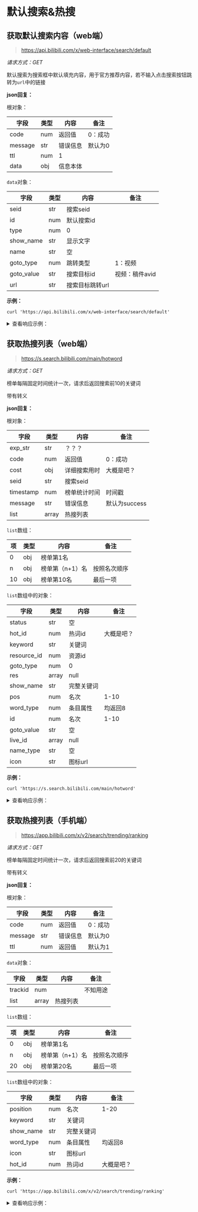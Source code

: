 # 默认搜索&热搜

## 获取默认搜索内容（web端）

> https://api.bilibili.com/x/web-interface/search/default

*请求方式：GET*

默认搜索为搜索框中默认填充内容，用于官方推荐内容，若不输入点击搜索按钮跳转为`url`中的链接

**json回复：**

根对象：

| 字段    | 类型 | 内容     | 备注    |
| ------- | ---- | -------- | ------- |
| code    | num  | 返回值   | 0：成功 |
| message | str  | 错误信息 | 默认为0 |
| ttl     | num  | 1        |         |
| data    | obj  | 信息本体 |         |

`data`对象：

| 字段       | 类型 | 内容            | 备注           |
| ---------- | ---- | --------------- | -------------- |
| seid       | str  | 搜索seid        |                |
| id         | num  | 默认搜索id      |                |
| type       | num  | 0               |                |
| show_name  | str  | 显示文字        |                |
| name       | str  | 空              |                |
| goto_type  | num  | 跳转类型        | 1：视频        |
| goto_value | str  | 搜索目标id      | 视频：稿件avid |
| url        | str  | 搜索目标跳转url |                |

**示例：**

```shell
curl 'https://api.bilibili.com/x/web-interface/search/default'
```

<details>
<summary>查看响应示例：</summary>

```json
{
    "code": 0,
    "message": "0",
    "ttl": 1,
    "data": {
        "seid": "17607543598496143098",
        "id": 3296036255232726331,
        "type": 0,
        "show_name": "歪果仁在中国做模特能赚多少钱？",
        "name": "",
        "goto_type": 1,
        "goto_value": "243920322",
        "url": "https://www.bilibili.com/video/BV1Tv411q7gx"
    }
}
```

</details>

## 获取热搜列表（web端）

> https://s.search.bilibili.com/main/hotword

*请求方式：GET*

榜单每隔固定时间统计一次，请求后返回搜索前10的关键词

带有转义

**json回复：**

根对象：

| 字段      | 类型  | 内容         | 备注          |
| --------- | ----- | ------------ | ------------- |
| exp_str   | str   | ？？？       |               |
| code      | num   | 返回值       | 0：成功       |
| cost      | obj   | 详细搜索用时 | 大概是吧？    |
| seid      | str   | 搜索seid     |               |
| timestamp | num   | 榜单统计时间 | 时间戳        |
| message   | str   | 错误信息     | 默认为success |
| list      | array | 热搜列表     |               |

`list`数组：

| 项   | 类型 | 内容            | 备注         |
| ---- | ---- | --------------- | ------------ |
| 0    | obj  | 榜单第1名       |              |
| n    | obj  | 榜单第（n+1）名 | 按照名次顺序 |
| 10   | obj  | 榜单第10名      | 最后一项     |

`list`数组中的对象：

| 字段       | 类型 | 内容     | 备注    |
| ---------- | ---- | -------- | ------- |
| status     | str  | 空       |         |
| hot_id     | num  | 热词id  | 大概是吧？    |
| keyword    | str  | 关键词   |         |
| resource_id| num  | 资源id   |         |
| goto_type  | num  | 0       |         |
| res        | array| null    |         |
| show_name  | str  | 完整关键词|         |
| pos        | num  | 名次     | 1-10    |
| word_type  | num  | 条目属性 | 均返回8 |
| id         | num  | 名次     | 1-10    |
| goto_value | str  | 空       |         |
| live_id    | array| null    |         |
| name_type  | str  | 空       |         |
| icon       | str  | 图标url  |         |

**示例：**

```shell
curl 'https://s.search.bilibili.com/main/hotword'
```

<details>
<summary>查看响应示例：</summary>

```json
{
	"exp_str": "8104#8200#8300#8401#8500#5502#6699",
	"code": 0,
	"cost": {
		"reas_request": "0.001895",
		"params_check": "0.000127",
		"reas_response_format": "0.000098",
		"deserialize_response": "0.000080",
		"reas_request_format": "0.000076",
		"total": "0.002479",
		"main_handler": "0.002252"
	},
	"seid": "9318821020548476185",
	"timestamp": 1596034742,
	"message": "success",
	"list": [{
			"status": "",
			"hot_id": 11003,
			"keyword": "流浪地球2刘德华",
			"resource_id": 0,
			"goto_type": 0,
			"res": [

			],
			"show_name": "流浪地球2刘德华造型",
			"pos": 1,
			"word_type": 8,
			"id": 1,
			"goto_value": "",
			"live_id": [

			],
			"name_type": "",
			"icon": "http://i0.hdslb.com/bfs/feed-admin/e9e7a2d8497d4063421b685e72680bf1cfb99a0d.png"
		},
		{
			"status": "",
			"hot_id": 11012,
			"keyword": "QQ飞车手游飞跃黄河",
			"resource_id": 0,
			"goto_type": 0,
			"res": [

			],
			"show_name": "QQ飞车手游飞跃黄河",
			"pos": 2,
			"word_type": 8,
			"id": 2,
			"goto_value": "",
			"live_id": [

			],
			"name_type": "",
			"icon": "http://i0.hdslb.com/bfs/feed-admin/4d579fb61f9655316582db193118bba3a721eec0.png"
		},
		{
			"status": "",
			"hot_id": 10996,
			"keyword": "西工大遭网络攻击最新调查",
			"resource_id": 0,
			"goto_type": 0,
			"res": [

			],
			"show_name": "西工大遭网络攻击最新调查",
			"pos": 3,
			"word_type": 8,
			"id": 3,
			"goto_value": "",
			"live_id": [

			],
			"name_type": "",
			"icon": "http://i0.hdslb.com/bfs/feed-admin/e9e7a2d8497d4063421b685e72680bf1cfb99a0d.png"
		},
		{
			"status": "",
			"hot_id": 11004,
			"keyword": "EDG 起诉",
			"resource_id": 0,
			"goto_type": 0,
			"res": [

			],
			"show_name": "EDGJieJie已起诉多家企业",
			"pos": 4,
			"word_type": 8,
			"id": 4,
			"goto_value": "",
			"live_id": [

			],
			"name_type": "",
			"icon": "http://i0.hdslb.com/bfs/feed-admin/4d579fb61f9655316582db193118bba3a721eec0.png"
		},
		{
			"status": "",
			"hot_id": 10992,
			"keyword": "隐入尘烟",
			"resource_id": 0,
			"goto_type": 0,
			"res": [

			],
			"show_name": "隐入尘烟全平台下架",
			"pos": 5,
			"word_type": 8,
			"id": 5,
			"goto_value": "",
			"live_id": [

			],
			"name_type": "",
			"icon": "http://i0.hdslb.com/bfs/feed-admin/e9e7a2d8497d4063421b685e72680bf1cfb99a0d.png"
		},
		{
			"status": "",
			"hot_id": 10987,
			"keyword": "原神半年内最良心封神池",
			"resource_id": 0,
			"goto_type": 0,
			"res": [

			],
			"show_name": "原神半年内最良心封神池",
			"pos": 6,
			"word_type": 8,
			"id": 6,
			"goto_value": "",
			"live_id": [

			],
			"name_type": "",
			"icon": ""
		},
		{
			"status": "",
			"hot_id": 10988,
			"keyword": "高校回应设国内首个元宇宙院系",
			"resource_id": 0,
			"goto_type": 0,
			"res": [

			],
			"show_name": "高校回应设国内首个元宇宙院系",
			"pos": 7,
			"word_type": 8,
			"id": 7,
			"goto_value": "",
			"live_id": [

			],
			"name_type": "",
			"icon": ""
		},
		{
			"status": "",
			"hot_id": 10994,
			"keyword": "美宇宙飞船成功撞击小行星",
			"resource_id": 0,
			"goto_type": 0,
			"res": [

			],
			"show_name": "美宇宙飞船成功撞击小行星",
			"pos": 8,
			"word_type": 8,
			"id": 8,
			"goto_value": "",
			"live_id": [

			],
			"name_type": "",
			"icon": ""
		},
		{
			"status": "",
			"hot_id": 10991,
			"keyword": "你薅的羊毛可能已违法",
			"resource_id": 0,
			"goto_type": 0,
			"res": [

			],
			"show_name": "你薅的羊毛可能已违法",
			"pos": 9,
			"word_type": 8,
			"id": 9,
			"goto_value": "",
			"live_id": [

			],
			"name_type": "",
			"icon": ""
		},
		{
			"status": "",
			"hot_id": 11013,
			"keyword": "辛普森一家",
			"resource_id": 0,
			"goto_type": 0,
			"res": [

			],
			"show_name": "辛普森一家",
			"pos": 10,
			"word_type": 8,
			"id": 10,
			"goto_value": "",
			"live_id": [

			],
			"name_type": "",
			"icon": "http://i0.hdslb.com/bfs/feed-admin/4d579fb61f9655316582db193118bba3a721eec0.png"
		}
	]
}
```

</details>

## 获取热搜列表（手机端）

> https://app.bilibili.com/x/v2/search/trending/ranking

*请求方式：GET*

榜单每隔固定时间统计一次，请求后返回搜索前20的关键词

带有转义

**json回复：**

根对象：

| 字段      | 类型  | 内容         | 备注          |
| --------- | ----- | ------------ | ------------- |
| code      | num   | 返回值       | 0：成功       |
| message   | str   | 错误信息     | 默认为0 |
| ttl       | num   | 返回值       |  默认为1 |

`data`对象：

| 字段      | 类型  | 内容         | 备注          |
| ---- | ---- | --------------- | ------------ |
| trackid    | num  |           |    不知用途   |
| list       | array | 热搜列表   |               |

`list`数组：

| 项   | 类型 | 内容            | 备注         |
| ---- | ---- | --------------- | ------------ |
| 0    | obj  | 榜单第1名       |              |
| n    | obj  | 榜单第（n+1）名 | 按照名次顺序 |
| 20   | obj  | 榜单第20名      | 最后一项     |

`list`数组中的对象：

| 字段       | 类型 | 内容     | 备注    |
| ---------- | ---- | -------- | ------- |
| position   | num  | 名次      |  1-20   |
| keyword    | str  | 关键词   |         |
| show_name  | str  | 完整关键词|         |
| word_type  | num  | 条目属性 | 均返回8 |
| icon       | str  | 图标url  |         |
| hot_id     | num  | 热词id  | 大概是吧？    |

**示例：**

```shell
curl 'https://app.bilibili.com/x/v2/search/trending/ranking'
```

<details>
<summary>查看响应示例：</summary>

```json
{
  "code": 0,
  "message": "0",
  "ttl": 1,
  "data": {
    "trackid": "12666380188451258075",
    "list": [
      {
        "position": 1,
        "keyword": "流浪地球2刘德华",
        "show_name": "流浪地球2刘德华造型",
        "word_type": 8,
        "icon": "http://i0.hdslb.com/bfs/feed-admin/4d579fb61f9655316582db193118bba3a721eec0.png",
        "hot_id": 11003
      },
      {
        "position": 2,
        "keyword": "QQ飞车手游飞跃黄河",
        "show_name": "QQ飞车手游飞跃黄河",
        "word_type": 8,
        "icon": "http://i0.hdslb.com/bfs/feed-admin/4d579fb61f9655316582db193118bba3a721eec0.png",
        "hot_id": 11012
      },
      {
        "position": 3,
        "keyword": "西工大遭网络攻击最新调查",
        "show_name": "西工大遭网络攻击最新调查",
        "word_type": 8,
        "icon": "http://i0.hdslb.com/bfs/feed-admin/e9e7a2d8497d4063421b685e72680bf1cfb99a0d.png",
        "hot_id": 10996
      },
      {
        "position": 4,
        "keyword": "EDG 起诉",
        "show_name": "EDGJieJie已起诉多家企业",
        "word_type": 8,
        "icon": "http://i0.hdslb.com/bfs/feed-admin/4d579fb61f9655316582db193118bba3a721eec0.png",
        "hot_id": 11004
      },
      {
        "position": 5,
        "keyword": "隐入尘烟",
        "show_name": "隐入尘烟全平台下架",
        "word_type": 8,
        "icon": "http://i0.hdslb.com/bfs/feed-admin/e9e7a2d8497d4063421b685e72680bf1cfb99a0d.png",
        "hot_id": 10992
      },
      {
        "position": 6,
        "keyword": "原神半年内最良心封神池",
        "show_name": "原神半年内最良心封神池",
        "word_type": 8,
        "hot_id": 10987
      },
      {
        "position": 7,
        "keyword": "高校回应设国内首个元宇宙院系",
        "show_name": "高校回应设国内首个元宇宙院系",
        "word_type": 8,
        "hot_id": 10988
      },
      {
        "position": 8,
        "keyword": "美宇宙飞船成功撞击小行星",
        "show_name": "美宇宙飞船成功撞击小行星",
        "word_type": 8,
        "hot_id": 10994
      },
      {
        "position": 9,
        "keyword": "你薅的羊毛可能已违法",
        "show_name": "你薅的羊毛可能已违法",
        "word_type": 8,
        "hot_id": 10991
      },
      {
        "position": 10,
        "keyword": "火锅店剩锅底重新给顾客",
        "show_name": "火锅店剩锅底重新给顾客",
        "word_type": 1,
        "hot_id": 11014
      },
      {
        "position": 11,
        "keyword": "海月",
        "show_name": "王者海月逆天",
        "word_type": 8,
        "hot_id": 10999
      },
      {
        "position": 12,
        "keyword": "周琦重返NBL",
        "show_name": "徐静雨评周琦重返NBL",
        "word_type": 8,
        "icon": "http://i0.hdslb.com/bfs/feed-admin/4d579fb61f9655316582db193118bba3a721eec0.png",
        "hot_id": 11007
      },
      {
        "position": 13,
        "keyword": "小超梦剑魔连招",
        "show_name": "小超梦剑魔QA连招",
        "word_type": 8,
        "hot_id": 11006
      },
      {
        "position": 14,
        "keyword": "东八区的先生们已下架",
        "show_name": "东八区的先生们已下架",
        "word_type": 8,
        "hot_id": 10955
      },
      {
        "position": 15,
        "keyword": "三国杀新武将全惠解",
        "show_name": "三国杀新武将全惠解",
        "word_type": 8,
        "icon": "http://i0.hdslb.com/bfs/feed-admin/4d579fb61f9655316582db193118bba3a721eec0.png",
        "hot_id": 11009
      },
      {
        "position": 16,
        "keyword": "ALGS训练赛",
        "show_name": "ALGS训练赛",
        "word_type": 8,
        "icon": "http://i0.hdslb.com/bfs/feed-admin/4d579fb61f9655316582db193118bba3a721eec0.png",
        "hot_id": 11011
      },
      {
        "position": 17,
        "keyword": "王者青白蛇皮肤优化",
        "show_name": "王者青白蛇皮肤优化",
        "word_type": 8,
        "hot_id": 11000
      },
      {
        "position": 18,
        "keyword": "普京授予斯诺登俄公民身份",
        "show_name": "普京授予斯诺登俄公民身份",
        "word_type": 1,
        "hot_id": 10977
      },
      {
        "position": 19,
        "keyword": "赛诺角色演示",
        "show_name": "原神赛诺角色演示",
        "word_type": 8,
        "hot_id": 10998
      },
      {
        "position": 20,
        "keyword": "COD19被玩坏了",
        "show_name": "COD19被玩坏了",
        "word_type": 8,
        "hot_id": 10971
      }
    ],
    "exp_str": "8000#5509#6605#7708"
  }
}
```

</details>
